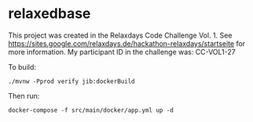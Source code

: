 # relaxedbase

This project was created in the Relaxdays Code Challenge Vol. 1. 
See https://sites.google.com/relaxdays.de/hackathon-relaxdays/startseite for more information. 
My participant ID in the challenge was: CC-VOL1-27

To build:

```
./mvnw -Pprod verify jib:dockerBuild
```

Then run:

```
docker-compose -f src/main/docker/app.yml up -d
```

